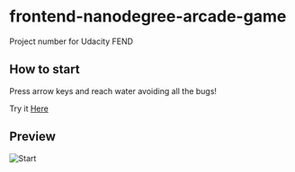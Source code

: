 frontend-nanodegree-arcade-game
===============================

Project number for Udacity FEND

## How to start

Press arrow keys and reach water avoiding all the bugs!

Try it [Here](https://simturcoit.github.io/fend-arcade-game-udacity/)

## Preview

![Start]()


